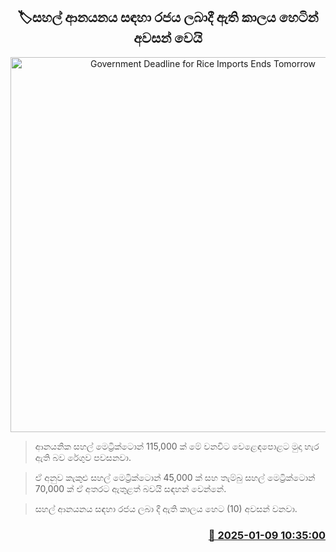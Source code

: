 <p align='center'><b><h2 align='center' title='Government Deadline for Rice Imports Ends Tomorrow'>🏷සහල් ආනයනය සඳහා රජය ලබාදී ඇති කාලය හෙටින් අවසන් වෙයි</h2></b></p>
<p align='center'><img src='https://helakuru.sgp1.cdn.digitaloceanspaces.com/esana/images/lib/ricenew[1].jpg' width='600' alt='Government Deadline for Rice Imports Ends Tomorrow'></p>

> ආනයනික සහල් මෙට්‍රික්ටොන් 115,000 ක් මේ වනවිට වෙළෙඳපොළට මුදා හැර ඇති බව රේගුව පවසනවා.

> ඒ අනුව කැකුළු සහල් මෙට්‍රික්ටොන් 45,000 ක් සහ තැම්බු සහල් මෙට්‍රික්ටොන් 70,000 ක් ඒ අතරට ඇතුළත් බවයි සඳහන් වෙන්නේ.

> සහල් ආනයනය සඳහා රජය ලබා දී ඇති කාලය හෙට (10) අවසන් වනවා.



<h3 align='right'><a href='https://www.helakuru.lk/esana/p/106453/'>📅 2025-01-09 10:35:00</a></h3>
